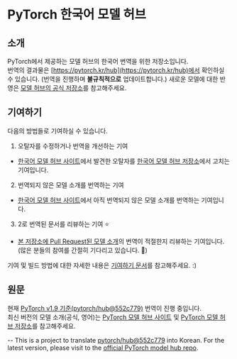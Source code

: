 # PyTorch 한국어 모델 허브

## 소개

PyTorch에서 제공하는 모델 허브의 한국어 번역을 위한 저장소입니다.\
번역의 결과물은 [https://pytorch.kr/hub](https://pytorch.kr/hub)에서 확인하실 수 있습니다. (번역을 진행하며 **불규칙적으로** 업데이트합니다.)
새로운 모델에 대한 반영은 [모델 허브의 공식 저장소](https://github.com/pytorch/hub)를 참고해주세요.

## 기여하기

다음의 방법들로 기여하실 수 있습니다.

1. 오탈자를 수정하거나 번역을 개선하는 기여
  * [한국어 모델 허브 사이트](https://pytorch.kr/hub)에서 발견한 오탈자를 [한국어 모델 허브 저장소](https://github.com/PyTorchKorea/hub-kr)에서 고치는 기여입니다.
2. 번역되지 않은 모델 소개를 번역하는 기여
  * [한국어 모델 허브 사이트](https://pytorch.kr/hub)에서 아직 번역되지 않은 모델 소개를 번역하는 기여입니다.
3. 2로 번역된 문서를 리뷰하는 기여 :star:
  * [본 저장소에 Pull Request된 모델 소개](https://github.com/PyTorchKorea/hub-kr/pulls)의 번역이 적절한지 리뷰하는 기여입니다. \
    (많은 분들의 참여를 간절히 기다리고 있습니다. :pray:)

기여 및 빌드 방법에 대한 자세한 내용은 [기여하기 문서](CONTRIBUTING.md)를 참고해주세요. :)

## 원문

현재 [PyTorch v1.9 기준(pytorch/hub@552c779)](https://github.com/pytorch/hub/commit/552c779) 번역이 진행 중입니다. \
최신 버전의 모델 소개(공식, 영어)는 [PyTorch 모델 허브 사이트](https://pytorch.org/hub) 및 [PyTorch 모델 허브 저장소](https://github.com/pytorch/hub)를 참고해주세요.

--
This is a project to translate [pytorch/hub@552c779](https://github.com/pytorch/hub/commit/552c779) into Korean.
For the latest version, please visit to the [official PyTorch model hub repo](https://github.com/pytorch/hub).